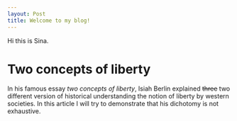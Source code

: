 ```yaml
---
layout: Post
title: Welcome to my blog!
---
```


Hi this is Sina. 


# Two concepts of liberty 

In his famous essay *two concepts of liberty*, Isiah Berlin explained ~~three~~ two different version of historical understanding the notion of liberty by western societies. In this article I will try to demonstrate that his dichotomy is not exhaustive. 
